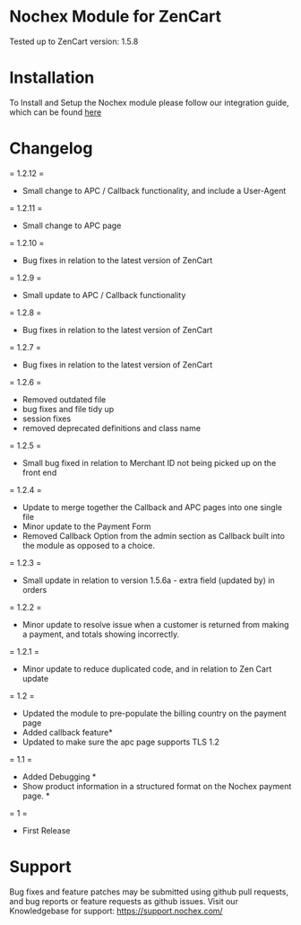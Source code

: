 Nochex Module for ZenCart
============
Tested up to ZenCart version: 1.5.8

Installation
============
To Install and Setup the Nochex module please follow our integration guide, which can be found <a href="https://support.nochex.com/kb/faq.php?id=160">here</a>

Changelog
=====================
= 1.2.12 =

- Small change to APC / Callback functionality, and include a User-Agent
  
= 1.2.11 =

- Small change to APC page

= 1.2.10 =

- Bug fixes in relation to the latest version of ZenCart

= 1.2.9 =

- Small update to APC / Callback functionality

= 1.2.8 =

 - Bug fixes in relation to the latest version of ZenCart

= 1.2.7 =

 - Bug fixes in relation to the latest version of ZenCart

= 1.2.6 =

 - Removed outdated file 
 - bug fixes and file tidy up
 - session fixes
 - removed deprecated definitions and class name
 
= 1.2.5 =

  - Small bug fixed in relation to Merchant ID not being picked up on the front end

= 1.2.4 =

- Update to merge together the Callback and APC pages into one single file 
- Minor update to the Payment Form
- Removed Callback Option from the admin section as Callback built into the module as opposed to a choice.

= 1.2.3 =

- Small update in relation to version 1.5.6a - extra field (updated by) in orders 

= 1.2.2 =

- Minor update to resolve issue when a customer is returned from making a payment, and totals showing incorrectly.

= 1.2.1 = 

- Minor update to reduce duplicated code, and in relation to Zen Cart update

= 1.2 = 

- Updated the module to pre-populate the billing country on the payment page
- Added callback feature*
- Updated to make sure the apc page supports TLS 1.2

= 1.1 = 

- Added Debugging *
- Show product information in a structured format on the Nochex payment page. *

= 1 =

- First Release

Support
=====================
Bug fixes and feature patches may be submitted using github pull requests, and bug reports or feature requests as github issues.
Visit our Knowledgebase for support: https://support.nochex.com/ 
